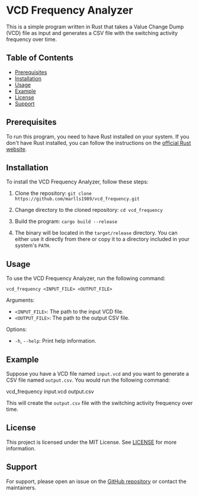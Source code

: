 # VCD Frequency Analyzer

This is a simple program written in Rust that takes a Value Change Dump (VCD) file as input and generates a CSV file with the switching activity frequency over time.

## Table of Contents

- [Prerequisites](#prerequisites)
- [Installation](#installation)
- [Usage](#usage)
- [Example](#example)
- [License](#license)
- [Support](#support)

## Prerequisites

To run this program, you need to have Rust installed on your system. If you don't have Rust installed, you can follow the instructions on the [official Rust website](https://www.rust-lang.org/tools/install).

## Installation

To install the VCD Frequency Analyzer, follow these steps:

1. Clone the repository:
`git clone https://github.com/marlls1989/vcd_frequency.git`

2. Change directory to the cloned repository:
`cd vcd_frequency`

3. Build the program:
`cargo build --release`

4. The binary will be located in the `target/release` directory. You can either use it directly from there or copy it to a directory included in your system's `PATH`.

## Usage

To use the VCD Frequency Analyzer, run the following command:

`vcd_frequency <INPUT_FILE> <OUTPUT_FILE>`

Arguments:

- `<INPUT_FILE>`: The path to the input VCD file.
- `<OUTPUT_FILE>`: The path to the output CSV file.

Options:

- `-h`, `--help`: Print help information.

## Example

Suppose you have a VCD file named `input.vcd` and you want to generate a CSV file named `output.csv`. You would run the following command:

vcd_frequency input.vcd output.csv

This will create the `output.csv` file with the switching activity frequency over time.

## License

This project is licensed under the MIT License. See [LICENSE](LICENSE) for more information.

## Support

For support, please open an issue on the [GitHub repository](https://github.com/marlls1989/vcd_frequency/issues) or contact the maintainers.
